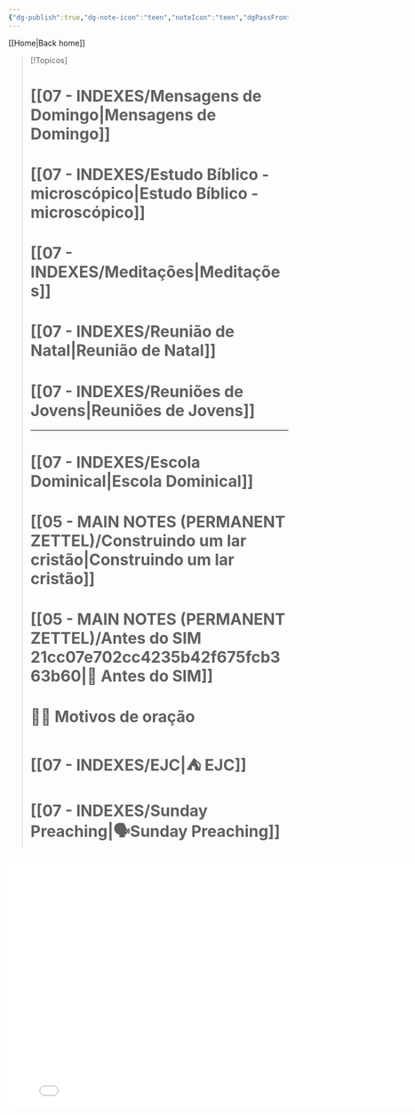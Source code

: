 ```yaml
---
{"dg-publish":true,"dg-note-icon":"teen","noteIcon":"teen","dgPassFrontmatter":true,"permalink":"/00-maps-of-content/mensagens-escritas/","created":"2025-10-15T12:32:49.928+01:00","updated":"2025-10-25T17:08:40.498+01:00"}
---
```


[[Home\|Back home]]

> [!Topicos]
> # [[07 - INDEXES/Mensagens de Domingo\|Mensagens de Domingo]]
> # [[07 - INDEXES/Estudo Bíblico - microscópico\|Estudo Bíblico - microscópico]]
> # [[07 - INDEXES/Meditações\|Meditações]]
> # [[07 - INDEXES/Reunião de Natal\|Reunião de Natal]]
> # [[07 - INDEXES/Reuniões de Jovens\|Reuniões de Jovens]]
>
> ---
>
> # [[07 - INDEXES/Escola Dominical\|Escola Dominical]]
> # [[05 - MAIN NOTES (PERMANENT ZETTEL)/Construindo um lar cristão\|Construindo um lar cristão]]
> # [[05 - MAIN NOTES (PERMANENT ZETTEL)/Antes do SIM 21cc07e702cc4235b42f675fcb363b60\|💍 Antes do SIM]]
> # 🙏🏻 Motivos de oração
> # [[07 - INDEXES/EJC\|⛺️ EJC]]
> # [[07 - INDEXES/Sunday Preaching\|🗣️Sunday Preaching]]

<iframe src="Attachments/Minha apresentação/index.html" width="800" height="450" frameborder="0" allowfullscreen></iframe>